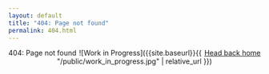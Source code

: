 ```yaml
---
layout: default
title: "404: Page not found"
permalink: 404.html
---
```


<div class="page" markdown="1" style="text-align:center">
  <span display="inline" style="float:left">
  404: Page not found
  </span>
  <span display="inline" style="float:right">
    <a href="{{ site.baseurl }}/">Head back home</a>
  </span>
  ![Work in Progress]({{site.baseurl}}{{ "/public/work_in_progress.jpg" | relative_url }})
</div>